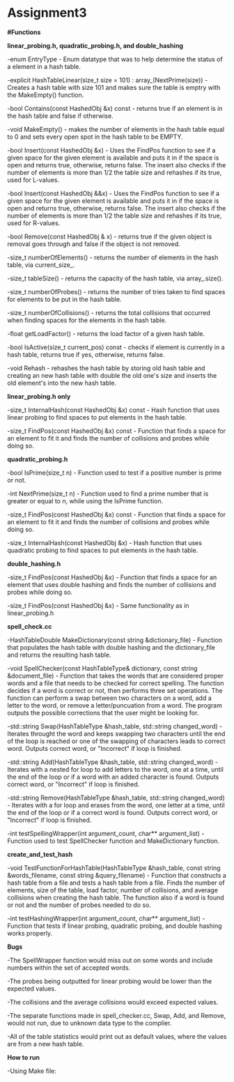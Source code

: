 # Assignment3

**#Functions**

**linear_probing.h, quadratic_probing.h, and double_hashing**

-enum EntryType - Enum datatype that was to help determine the status of a element in a hash table.

-explicit HashTableLinear(size_t size = 101) : array_(NextPrime(size)) - Creates a hash table with size 101 and makes sure the table is emptry with the MakeEmpty() function.

-bool Contains(const HashedObj &x) const - returns true if an element is in the hash table and false if otherwise.

-void MakeEmpty() - makes the number of elements in the hash table equal to 0 and sets every open spot in the hash table to be EMPTY.

-bool Insert(const HashedObj &x) - Uses the FindPos function to see if a given space for the given element is available and puts it in if the space is open and returns  true, otherwise, returns false. The insert also checks if the number of elements is more than 1/2 the table size and rehashes if its true, used for L-values.

-bool Insert(const HashedObj &&x) - Uses the FindPos function to see if a given space for the given element is available and puts it in if the space is open and returns  true, otherwise, returns false. The insert also checks if the number of elements is more than 1/2 the table size and rehashes if its true, used for R-values.

-bool Remove(const HashedObj & x) - returns true if the given object is removal goes through and false if the object is not removed.

-size_t numberOfElements() - returns the number of elements in the hash table, via current_size_.

-size_t tableSize() - returns the capacity of the hash table, via array_.size().

-size_t numberOfProbes() - returns the number of tries taken to find spaces for elements to be put in the hash table.

-size_t numberOfCollisions() - returns the total collisions that occurred when finding spaces for the elements in the hash table.

-float getLoadFactor() - returns the load factor of a given hash table.

-bool IsActive(size_t current_pos) const - checks if element is currently in a hash table, returns true if yes, otherwise, returns false.

-void Rehash - rehashes the hash table by storing old hash table and creating an new hash table with double the old one's size and inserts the old element's into the new hash table.

**linear_probing.h only**

-size_t InternalHash(const HashedObj &x) const - Hash function that uses linear probing to find spaces to put elements in the hash table.

-size_t FindPos(const HashedObj &x) const - Function that finds a space for an element to fit it and finds the number of collisions and probes while doing so.

**quadratic_probing.h**

-bool IsPrime(size_t n) - Function used to test if a positive number is prime or not.

-int NextPrime(size_t n) - Function used to find a prime number that is greater or equal to n, while using the IsPrime function.

-size_t FindPos(const HashedObj &x) const - Function that finds a space for an element to fit it and finds the number of collisions and probes while doing so.

-size_t InternalHash(const HashedObj &x) - Hash function that uses quadratic probing to find spaces to put elements in the hash table.

**double_hashing.h**

-size_t FindPos(const HashedObj &x) - Function that finds a space for an element that uses double hashing and finds the number of collisions and probes while doing so.

-size_t FindPos(const HashedObj &x) - Same functionality as in linear_probing.h

**spell_check.cc**

-HashTableDouble<string> MakeDictionary(const string &dictionary_file) - Function that populates the hash table with double hashing and the dictionary_file and returns the resulting hash table.

-void SpellChecker(const HashTableType& dictionary, const string &document_file) - Function that takes the words that are considered proper words and a file that needs to be checked for correct spelling. The function decides if a word is correct or not, then performs three set operations. The function can perform a swap between two characters on a word, add a letter to the word, or remove a letter/puncuation from a word.  The program outputs the possible corrections that the user might be looking for.
  
-std::string Swap(HashTableType &hash_table, std::string changed_word) - Iterates throught the word and keeps swapping two characters until the end of the loop is reached or one of the swapping of characters leads to correct word. Outputs correct word, or "Incorrect" if loop is finished.
  
-std::string Add(HashTableType &hash_table, std::string changed_word) - Iterates with a nested for loop to add letters to the word, one at a time, until the end of the loop or if a word with an added character is found. Outputs correct word, or "Incorrect" if loop is finished.
  
-std::string Remove(HashTableType &hash_table, std::string changed_word) - Iterates with a for loop and erases from the word, one letter at a time, until the end of the loop or if a correct word is found. Outputs correct word, or "Incorrect" if loop is finished.
  
-int testSpellingWrapper(int argument_count,  char** argument_list) - Function used to test SpellChecker function and MakeDictionary function.
  
**create_and_test_hash**
  
-void TestFunctionForHashTable(HashTableType &hash_table, const string &words_filename,  const string &query_filename) - Function that constructs a hash table from a file and tests a hash table from a file. Finds the number of elements, size of the table, load factor, number of collisions, and average collisions when creating the hash table. The function also if a word is found or not and the number of probes needed to do so. 
  
-int testHashingWrapper(int argument_count, char** argument_list) - Function that tests if linear probing, quadratic probing, and double hashing works properly. 
  
**Bugs**
  
-The SpellWrapper function would miss out on some words and include numbers within the set of accepted words.
  
-The probes being outputted for linear probing would be lower than the expected values. 
  
-The collisions and the average collisions would exceed expected values.
  
-The separate functions made in spell_checker.cc, Swap, Add, and Remove, would not run, due to unknown data type to the complier.
  
-All of the table statistics would print out as default values, where the values are from a new hash table.
  
**How to run**
  
-Using Make file:
  
